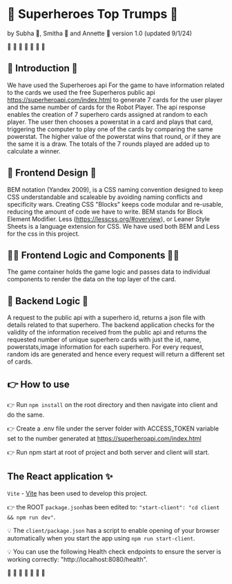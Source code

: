 # 🤖 Superheroes Top Trumps 🤖

by Subha 🦸, Smitha 🦸 and Annette 🦸
version 1.0 (updated 9/1/24)

🦇 🦇 🦇 🦇 🦇 🦇 🦇

## 🦸 Introduction 🦸

We have used the Superheroes api For the game to have information related to the cards we used the free Superheros public api https://superheroapi.com/index.html to generate 7 cards for the user player and the same number of cards for the Robot Player. The api response enables the creation of 7 superhero cards assigned at random to each player. The user then chooses a powerstat in a card and plays that card, triggering the computer to play one of the cards by comparing the same powerstat. The higher value of the powerstat wins that round, or if they are the same it is a draw. The totals of the 7 rounds played are added up to calculate a winner.

## 🦇 Frontend Design 🦇

BEM notation (Yandex 2009), is a CSS naming convention designed to keep CSS understandable and scaleable by avoiding naming conflicts and specificity wars. Creating CSS "Blocks" keeps code modular and re-usable, reducing the amount of code we have to write. BEM stands for Block Element Modifier. Less (https://lesscss.org/#overview), or Leaner Style Sheets is a language extension for CSS. We have used both BEM and Less for the css in this project.

## 🦸‍♂️ Frontend Logic and Components 🦸‍♂️

The game container holds the game logic and passes data to individual components to render the data on the top layer of the card.

##  🤖 Backend Logic 🤖

A request to the public api with a superhero id, returns a json file with details related to that superhero. The backend application checks for the validity of the information received from the public api and returns the requested number of unique superhero cards with just the id, name, powerstats,image information for each superhero. For every request, random ids are generated and hence every request will return a different set of cards. 

## 👉 How to use

👉 Run `npm install` on the root directory and then navigate into client and do the same.

👉 Create a .env file under the server folder with  ACCESS_TOKEN variable set to the number generated at https://superheroapi.com/index.html

👉 Run npm start at root of project and both server and client will start.

## The React application ✨

`Vite` - [Vite](https://vitejs.dev/guide/) has been used to develop this project.

👉 the ROOT `package.json`has been edited to: `"start-client": "cd client && npm run dev"`.

💡 The `client/package.json` has a script to enable opening of your browser automatically when you start the app using `npm run start-client`.

💡 You can use the following Health check endpoints to ensure the server is working correctly: "http://localhost:8080/health".

🦇 🦇 🦇 🦇 🦇 🦇 🦇 
